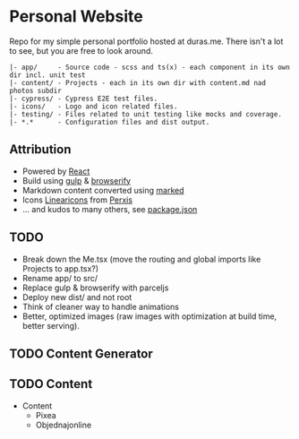 # Personal Website
Repo for my simple personal portfolio hosted at duras.me. There isn't a lot to see, but you are free to look around.

```
|- app/     - Source code - scss and ts(x) - each component in its own dir incl. unit test
|- content/ - Projects - each in its own dir with content.md nad photos subdir
|- cypress/ - Cypress E2E test files.
|- icons/   - Logo and icon related files.
|- testing/ - Files related to unit testing like mocks and coverage.
|- *.*      - Configuration files and dist output.
```

## Attribution

- Powered by [React](https://reactjs.org/)
- Build using [gulp](https://gulpjs.com/) & [browserify](http://browserify.org/)
- Markdown content converted using [marked](https://github.com/chjj/marked)
- Icons [Linearicons](https://linearicons.com) from [Perxis](https://perxis.com/)
- ... and kudos to many others, see [package.json](https://github.com/durasj/website/blob/master/package.json)

## TODO
- Break down the Me.tsx (move the routing and global imports like Projects to app.tsx?)
- Rename app/ to src/
- Replace gulp & browserify with parceljs
- Deploy new dist/ and not root
- Think of cleaner way to handle animations
- Better, optimized images (raw images with optimization at build time, better serving).

## TODO Content Generator

## TODO Content
- Content
  - Pixea
  - Objednajonline
